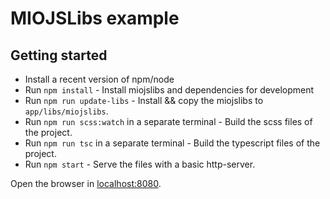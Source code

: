 # MIOJSLibs example

## Getting started

* Install a recent version of npm/node
* Run `npm install` - Install miojslibs and dependencies for development
* Run `npm run update-libs` - Install && copy the miojslibs to `app/libs/miojslibs`.
* Run `npm run scss:watch` in a separate terminal - Build the scss files of the project.
* Run `npm run tsc` in a separate terminal - Build the typescript files of the project.
* Run `npm start` - Serve the files with a basic http-server.

Open the browser in [localhost:8080](http://localhost:8080/).